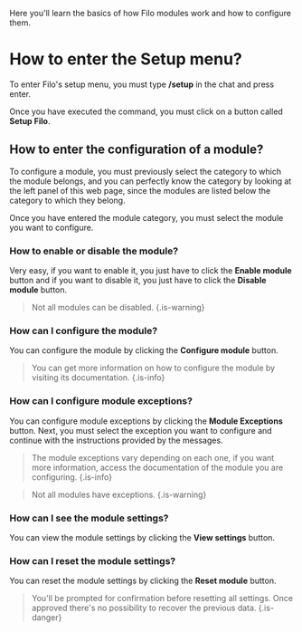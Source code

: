 Here you'll learn the basics of how Filo modules work and how to configure them.

# How to enter the Setup menu?

To enter Filo's setup menu, you must type **/setup** in the chat and press enter.

Once you have executed the command, you must click on a button called **Setup Filo**.

## How to enter the configuration of a module?

To configure a module, you must previously select the category to which the module belongs, and you can perfectly know the category by looking at the left panel of this web page, since the modules are listed below the category to which they belong.

Once you have entered the module category, you must select the module you want to configure.

### How to enable or disable the module?

Very easy, if you want to enable it, you just have to click the **Enable module** button and if you want to disable it, you just have to click the **Disable module** button.

> Not all modules can be disabled.
  {.is-warning}

### How can I configure the module?

You can configure the module by clicking the **Configure module** button.

> You can get more information on how to configure the module by visiting its documentation.
  {.is-info}

### How can I configure module exceptions?

You can configure module exceptions by clicking the **Module Exceptions** button. Next, you must select the exception you want to configure and continue with the instructions provided by the messages.

> The module exceptions vary depending on each one, if you want more information, access the documentation of the module you are configuring.
  {.is-info}

> Not all modules have exceptions.
  {.is-warning}

### How can I see the module settings?

You can view the module settings by clicking the **View settings** button.

### How can I reset the module settings?

You can reset the module settings by clicking the **Reset module** button.

> You'll be prompted for confirmation before resetting all settings. Once approved there's no possibility to recover the previous data.
  {.is-danger}